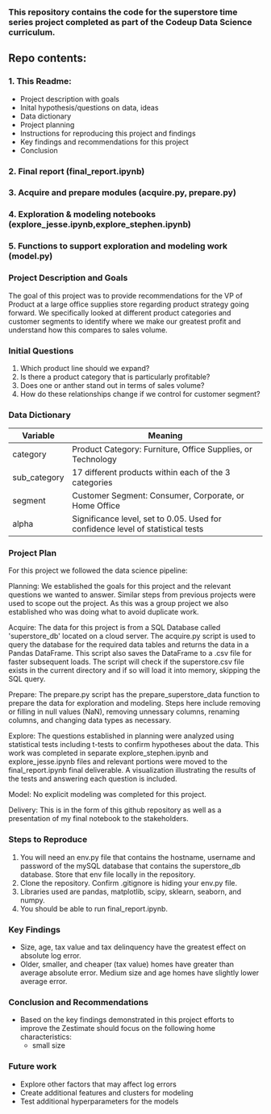 ### This repository contains the code for the superstore time series project completed as part of the Codeup Data Science curriculum.

## Repo contents:
### 1. This Readme:
- Project description with goals
- Inital hypothesis/questions on data, ideas
- Data dictionary
- Project planning
- Instructions for reproducing this project and findings
- Key findings and recommendations for this project
- Conclusion
### 2. Final report (final_report.ipynb)
### 3. Acquire and prepare modules (acquire.py, prepare.py)
### 4. Exploration & modeling notebooks (explore_jesse.ipynb,explore_stephen.ipynb)
### 5. Functions to support exploration and modeling work (model.py)

### Project Description and Goals

The goal of this project was to provide recommendations for the VP of Product at a large office supplies store regarding product strategy going forward. We specifically looked at different product categories and customer segments to identify where we make our greatest profit and understand how this compares to sales volume.

### Initial Questions

1. Which product line should we expand?
2. Is there a product category that is particularly profitable?
3. Does one or anther stand out in terms of sales volume?
4. How do these relationships change if we control for customer segment?


### Data Dictionary

| Variable    | Meaning     |
| ----------- | ----------- |
| category    |  Product Category: Furniture, Office Supplies, or Technology       |
| sub_category           |  17 different products within each of the 3 categories         |
| segment    |  Customer Segment: Consumer, Corporate, or Home Office  |
| alpha   | Significance level, set to 0.05. Used for confidence level of statistical tests  |


### Project Plan

For this project we followed the data science pipeline:

Planning: We established the goals for this project and the relevant questions we wanted to answer. Similar steps from previous projects were used to scope out the project. As this was a group project we also established who was doing what to avoid duplicate work. 

Acquire: The data for this project is from a SQL Database called 'superstore_db' located on a cloud server. The acquire.py script is used to query the database for the required data tables and returns the data in a Pandas DataFrame. This script also saves the DataFrame to a .csv file for faster subsequent loads. The script will check if the superstore.csv file exists in the current directory and if so will load it into memory, skipping the SQL query.

Prepare: The prepare.py script has the prepare_superstore_data function to prepare the data for exploration and modeling. Steps here include removing or filling in  null values (NaN), removing unnessary columns, renaming columns, and changing data types as necessary. 

Explore: The questions established in planning were analyzed using statistical tests including t-tests to confirm hypotheses about the data. This work was completed in separate explore_stephen.ipynb and explore_jesse.ipynb files and relevant portions were moved to the final_report.ipynb final deliverable. A visualization illustrating the results of the tests and answering each question is included. 

Model: No explicit modeling was completed for this project.

Delivery: This is in the form of this github repository as well as a presentation of my final notebook to the stakeholders.

### Steps to Reproduce

1. You will need an env.py file that contains the hostname, username and password of the mySQL database that contains the superstore_db database. Store that env file locally in the repository. 
2. Clone the repository. Confirm .gitignore is hiding your env.py file.
3. Libraries used are pandas, matplotlib, scipy, sklearn, seaborn, and numpy.
4. You should be able to run final_report.ipynb.

### Key Findings 

- Size, age, tax value and tax delinquency have the greatest effect on absolute log error.
- Older, smaller, and cheaper (tax value) homes have greater than average absolute error. Medium size and age homes have slightly lower average error. 

### Conclusion and Recommendations
- Based on the key findings demonstrated in this project efforts to improve the Zestimate should focus on the following home characteristics:
    - small size

### Future work

- Explore other factors that may affect log errors
- Create additional features and clusters for modeling
- Test additional hyperparameters for the models
